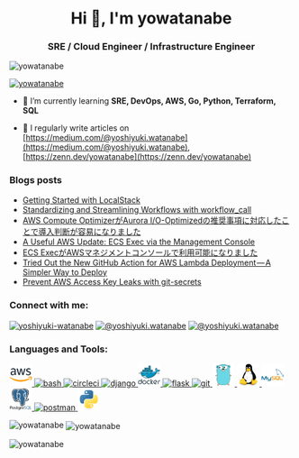 <h1 align="center">Hi 👋, I'm yowatanabe</h1>
<h3 align="center">SRE / Cloud Engineer / Infrastructure Engineer</h3>

<p align="left"> <img src="https://komarev.com/ghpvc/?username=yowatanabe&label=Profile%20views&color=0e75b6&style=flat" alt="yowatanabe" /> </p>

<p align="left"> <a href="https://github.com/ryo-ma/github-profile-trophy"><img src="https://github-profile-trophy.vercel.app/?username=yowatanabe" alt="yowatanabe" /></a> </p>

- 🌱 I’m currently learning **SRE, DevOps, AWS, Go, Python, Terraform, SQL**

- 📝 I regularly write articles on [https://medium.com/@yoshiyuki.watanabe](https://medium.com/@yoshiyuki.watanabe), [https://zenn.dev/yowatanabe](https://zenn.dev/yowatanabe)

### Blogs posts
<!-- BLOG-POST-LIST:START -->
- [Getting Started with LocalStack](https://medium.com/@yoshiyuki.watanabe/getting-started-with-localstack-c6fef0dcfad9?source=rss-a0c403e0ca02------2)
- [Standardizing and Streamlining Workflows with workflow_call](https://medium.com/@yoshiyuki.watanabe/standardizing-and-streamlining-workflows-with-workflow-call-9f462cfedc00?source=rss-a0c403e0ca02------2)
- [AWS Compute OptimizerがAurora I/O-Optimizedの推奨事項に対応したことで導入判断が容易になりました](https://zenn.dev/neinc_tech/articles/6cbd5b7ac6833d)
- [A Useful AWS Update: ECS Exec via the Management Console](https://medium.com/@yoshiyuki.watanabe/a-useful-aws-update-ecs-exec-via-the-management-console-825a99829deb?source=rss-a0c403e0ca02------2)
- [ECS ExecがAWSマネジメントコンソールで利用可能になりました](https://zenn.dev/yowatanabe/articles/9f453ed91ff9b8)
- [Tried Out the New GitHub Action for AWS Lambda Deployment — A Simpler Way to Deploy](https://medium.com/@yoshiyuki.watanabe/tried-out-the-new-github-action-for-aws-lambda-deployment-a-simpler-way-to-deploy-2276fcd14859?source=rss-a0c403e0ca02------2)
- [Prevent AWS Access Key Leaks with git-secrets](https://medium.com/@yoshiyuki.watanabe/prevent-aws-access-key-leaks-with-git-secrets-694a29c68c31?source=rss-a0c403e0ca02------2)
<!-- BLOG-POST-LIST:END -->

<h3 align="left">Connect with me:</h3>
<p align="left">
<a href="https://linkedin.com/in/yoshiyuki-watanabe" target="blank"><img align="center" src="https://raw.githubusercontent.com/rahuldkjain/github-profile-readme-generator/master/src/images/icons/Social/linked-in-alt.svg" alt="yoshiyuki-watanabe" height="30" width="40" /></a>
<a href="https://medium.com/@yoshiyuki.watanabe" target="blank"><img align="center" src="https://raw.githubusercontent.com/rahuldkjain/github-profile-readme-generator/master/src/images/icons/Social/medium.svg" alt="@yoshiyuki.watanabe" height="30" width="40" /></a>
<a href="https://yowatanabe.github.io" target="blank"><img align="center" src="https://raw.githubusercontent.com/rahuldkjain/github-profile-readme-generator/master/src/images/icons/Social/github.svg" alt="@yoshiyuki.watanabe" height="30" width="40" /></a>
</p>

<h3 align="left">Languages and Tools:</h3>
<p align="left"> <a href="https://aws.amazon.com" target="_blank" rel="noreferrer"> <img src="https://raw.githubusercontent.com/devicons/devicon/master/icons/amazonwebservices/amazonwebservices-original-wordmark.svg" alt="aws" width="40" height="40"/> </a> <a href="https://www.gnu.org/software/bash/" target="_blank" rel="noreferrer"> <img src="https://www.vectorlogo.zone/logos/gnu_bash/gnu_bash-icon.svg" alt="bash" width="40" height="40"/> </a> <a href="https://circleci.com" target="_blank" rel="noreferrer"> <img src="https://www.vectorlogo.zone/logos/circleci/circleci-icon.svg" alt="circleci" width="40" height="40"/> </a> <a href="https://www.djangoproject.com/" target="_blank" rel="noreferrer"> <img src="https://cdn.worldvectorlogo.com/logos/django.svg" alt="django" width="40" height="40"/> </a> <a href="https://www.docker.com/" target="_blank" rel="noreferrer"> <img src="https://raw.githubusercontent.com/devicons/devicon/master/icons/docker/docker-original-wordmark.svg" alt="docker" width="40" height="40"/> </a> <a href="https://flask.palletsprojects.com/" target="_blank" rel="noreferrer"> <img src="https://www.vectorlogo.zone/logos/pocoo_flask/pocoo_flask-icon.svg" alt="flask" width="40" height="40"/> </a> <a href="https://git-scm.com/" target="_blank" rel="noreferrer"> <img src="https://www.vectorlogo.zone/logos/git-scm/git-scm-icon.svg" alt="git" width="40" height="40"/> </a> <a href="https://golang.org" target="_blank" rel="noreferrer"> <img src="https://raw.githubusercontent.com/devicons/devicon/master/icons/go/go-original.svg" alt="go" width="40" height="40"/> </a> <a href="https://www.linux.org/" target="_blank" rel="noreferrer"> <img src="https://raw.githubusercontent.com/devicons/devicon/master/icons/linux/linux-original.svg" alt="linux" width="40" height="40"/> </a> <a href="https://www.mysql.com/" target="_blank" rel="noreferrer"> <img src="https://raw.githubusercontent.com/devicons/devicon/master/icons/mysql/mysql-original-wordmark.svg" alt="mysql" width="40" height="40"/> </a> <a href="https://www.postgresql.org" target="_blank" rel="noreferrer"> <img src="https://raw.githubusercontent.com/devicons/devicon/master/icons/postgresql/postgresql-original-wordmark.svg" alt="postgresql" width="40" height="40"/> </a> <a href="https://postman.com" target="_blank" rel="noreferrer"> <img src="https://www.vectorlogo.zone/logos/getpostman/getpostman-icon.svg" alt="postman" width="40" height="40"/> </a> <a href="https://www.python.org" target="_blank" rel="noreferrer"> <img src="https://raw.githubusercontent.com/devicons/devicon/master/icons/python/python-original.svg" alt="python" width="40" height="40"/> </a> </p>

<p><img align="left" src="https://github-readme-stats.vercel.app/api/top-langs?username=yowatanabe&show_icons=true&locale=en&layout=compact" alt="yowatanabe" /></p>

<p>&nbsp;<img align="center" src="https://github-readme-stats.vercel.app/api?username=yowatanabe&show_icons=true&locale=en" alt="yowatanabe" /></p>

<p><img align="center" src="https://github-readme-streak-stats.herokuapp.com/?user=yowatanabe&" alt="yowatanabe" /></p>
